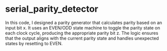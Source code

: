 # serial_parity_detector
In this code, I designed a parity generator that calculates parity based on an input bit x. It uses an EVEN/ODD state machine to toggle the parity state on each clock cycle, producing the appropriate parity bit z. The logic ensures that the output aligns with the current parity state and handles unexpected states by resetting to EVEN.
